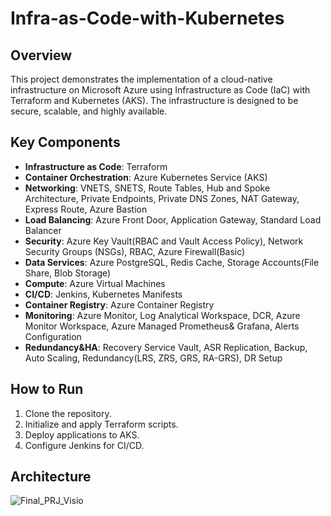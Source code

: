 # Infra-as-Code-with-Kubernetes

## Overview
This project demonstrates the implementation of a cloud-native infrastructure on Microsoft Azure using Infrastructure as Code (IaC) with Terraform and Kubernetes (AKS). The infrastructure is designed to be secure, scalable, and highly available.

## Key Components
- **Infrastructure as Code**: Terraform
- **Container Orchestration**: Azure Kubernetes Service (AKS)
- **Networking**: VNETS, SNETS, Route Tables, Hub and Spoke Architecture, Private Endpoints, Private DNS Zones, NAT Gateway, Express Route, Azure Bastion
- **Load Balancing**: Azure Front Door, Application Gateway, Standard Load Balancer
- **Security**: Azure Key Vault(RBAC and Vault Access Policy), Network Security Groups (NSGs), RBAC, Azure Firewall(Basic)
- **Data Services**: Azure PostgreSQL, Redis Cache, Storage Accounts(File Share, Blob Storage)
- **Compute**: Azure Virtual Machines
- **CI/CD**: Jenkins, Kubernetes Manifests
- **Container Registry**: Azure Container Registry
- **Monitoring**: Azure Monitor, Log Analytical Workspace, DCR, Azure Monitor Workspace, Azure Managed Prometheus& Grafana, Alerts Configuration
- **Redundancy&HA**: Recovery Service Vault, ASR Replication, Backup, Auto Scaling, Redundancy(LRS, ZRS, GRS, RA-GRS), DR Setup

## How to Run
1. Clone the repository.
2. Initialize and apply Terraform scripts.
3. Deploy applications to AKS.
4. Configure Jenkins for CI/CD.

## Architecture
![Final_PRJ_Visio](https://github.com/user-attachments/assets/9ea2b9b3-3bb8-4a8d-8836-852ef6441047)
